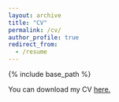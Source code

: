 ```yaml
---
layout: archive
title: "CV"
permalink: /cv/
author_profile: true
redirect_from:
  - /resume
---
```


{% include base_path %}

You can download my CV [here.](http://abhishek-agrawal94.github.io/files/Abhishek_CV.pdf)
